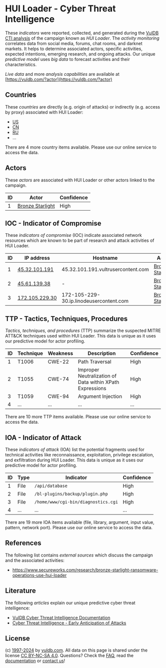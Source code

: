 # HUI Loader - Cyber Threat Intelligence

These _indicators_ were reported, collected, and generated during the [VulDB CTI analysis](https://vuldb.com/?kb.cti) of the campaign known as _HUI Loader_. The _activity monitoring_ correlates data from social media, forums, chat rooms, and darknet markets. It helps to determine associated actors, specific activities, expected intentions, emerging research, and ongoing attacks. Our unique _predictive model_ uses _big data_ to forecast activities and their characteristics.

_Live data_ and more _analysis capabilities_ are available at [https://vuldb.com/?actor](https://vuldb.com/?actor)

## Countries

These _countries_ are directly (e.g. origin of attacks) or indirectly (e.g. access by proxy) associated with HUI Loader:

* [US](https://vuldb.com/?country.us)
* [CN](https://vuldb.com/?country.cn)
* [RU](https://vuldb.com/?country.ru)
* ...

There are 4 more country items available. Please use our online service to access the data.

## Actors

These _actors_ are associated with HUI Loader or other actors linked to the campaign.

ID | Actor | Confidence
-- | ----- | ----------
1 | [Bronze Starlight](https://vuldb.com/?actor.bronze_starlight) | High

## IOC - Indicator of Compromise

These _indicators of compromise_ (IOC) indicate associated network resources which are known to be part of research and attack activities of HUI Loader.

ID | IP address | Hostname | Actor | Confidence
-- | ---------- | -------- | ----- | ----------
1 | [45.32.101.191](https://vuldb.com/?ip.45.32.101.191) | 45.32.101.191.vultrusercontent.com | [Bronze Starlight](https://vuldb.com/?actor.bronze_starlight) | Medium
2 | [45.61.139.38](https://vuldb.com/?ip.45.61.139.38) | - | [Bronze Starlight](https://vuldb.com/?actor.bronze_starlight) | High
3 | [172.105.229.30](https://vuldb.com/?ip.172.105.229.30) | 172-105-229-30.ip.linodeusercontent.com | [Bronze Starlight](https://vuldb.com/?actor.bronze_starlight) | High

## TTP - Tactics, Techniques, Procedures

_Tactics, techniques, and procedures_ (TTP) summarize the suspected MITRE ATT&CK techniques used within HUI Loader. This data is unique as it uses our predictive model for actor profiling.

ID | Technique | Weakness | Description | Confidence
-- | --------- | -------- | ----------- | ----------
1 | T1006 | CWE-22 | Path Traversal | High
2 | T1055 | CWE-74 | Improper Neutralization of Data within XPath Expressions | High
3 | T1059 | CWE-94 | Argument Injection | High
4 | ... | ... | ... | ...

There are 10 more TTP items available. Please use our online service to access the data.

## IOA - Indicator of Attack

These _indicators of attack_ (IOA) list the potential fragments used for technical activities like reconnaissance, exploitation, privilege escalation, and exfiltration during HUI Loader. This data is unique as it uses our predictive model for actor profiling.

ID | Type | Indicator | Confidence
-- | ---- | --------- | ----------
1 | File | `/api/database` | High
2 | File | `/bl-plugins/backup/plugin.php` | High
3 | File | `/home/www/cgi-bin/diagnostics.cgi` | High
4 | ... | ... | ...

There are 19 more IOA items available (file, library, argument, input value, pattern, network port). Please use our online service to access the data.

## References

The following list contains _external sources_ which discuss the campaign and the associated activities:

* https://www.secureworks.com/research/bronze-starlight-ransomware-operations-use-hui-loader

## Literature

The following _articles_ explain our unique predictive cyber threat intelligence:

* [VulDB Cyber Threat Intelligence Documentation](https://vuldb.com/?kb.cti)
* [Cyber Threat Intelligence - Early Anticipation of Attacks](https://www.scip.ch/en/?labs.20201022)

## License

(c) [1997-2024](https://vuldb.com/?kb.changelog) by [vuldb.com](https://vuldb.com/?kb.about). All data on this page is shared under the license [CC BY-NC-SA 4.0](https://creativecommons.org/licenses/by-nc-sa/4.0/). Questions? Check the [FAQ](https://vuldb.com/?kb.faq), read the [documentation](https://vuldb.com/?kb) or [contact us](https://vuldb.com/?contact)!
